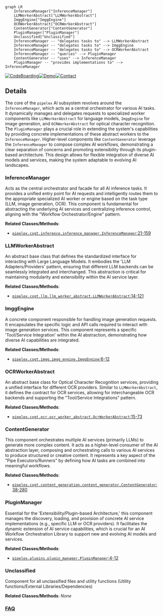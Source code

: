 ```mermaid
graph LR
    InferenceManager["InferenceManager"]
    LLMWorkerAbstract["LLMWorkerAbstract"]
    ImggEngine["ImggEngine"]
    OCRWorkerAbstract["OCRWorkerAbstract"]
    ContentGenerator["ContentGenerator"]
    PluginManager["PluginManager"]
    Unclassified["Unclassified"]
    InferenceManager -- "delegates tasks to" --> LLMWorkerAbstract
    InferenceManager -- "delegates tasks to" --> ImggEngine
    InferenceManager -- "delegates tasks to" --> OCRWorkerAbstract
    InferenceManager -- "queries" --> PluginManager
    ContentGenerator -- "uses" --> InferenceManager
    PluginManager -- "provides implementations to" --> InferenceManager
```

[![CodeBoarding](https://img.shields.io/badge/Generated%20by-CodeBoarding-9cf?style=flat-square)](https://github.com/CodeBoarding/CodeBoarding)[![Demo](https://img.shields.io/badge/Try%20our-Demo-blue?style=flat-square)](https://www.codeboarding.org/diagrams)[![Contact](https://img.shields.io/badge/Contact%20us%20-%20contact@codeboarding.org-lightgrey?style=flat-square)](mailto:contact@codeboarding.org)

## Details

The core of the `pipelex` AI subsystem revolves around the `InferenceManager`, which acts as a central orchestrator for various AI tasks. It dynamically manages and delegates requests to specialized worker components like `LLMWorkerAbstract` for language models, `ImggEngine` for image generation, and `OCRWorkerAbstract` for optical character recognition. The `PluginManager` plays a crucial role in extending the system's capabilities by providing concrete implementations of these abstract workers to the `InferenceManager`. Higher-level components like `ContentGenerator` leverage the `InferenceManager` to compose complex AI workflows, demonstrating a clear separation of concerns and promoting extensibility through its plugin-based architecture. This design allows for flexible integration of diverse AI models and services, making the system adaptable to evolving AI landscapes.

### InferenceManager
Acts as the central orchestrator and facade for all AI inference tasks. It provides a unified entry point for AI requests and intelligently routes them to the appropriate specialized AI worker or engine based on the task type (LLM, image generation, OCR). This component is fundamental for abstracting the underlying AI services and centralizing inference control, aligning with the "Workflow Orchestrator/Engine" pattern.


**Related Classes/Methods**:

- <a href="https://github.com/Pipelex/pipelex/blob/mainpipelex/cogt/inference/inference_manager.py#L21-L159" target="_blank" rel="noopener noreferrer">`pipelex.cogt.inference.inference_manager.InferenceManager`:21-159</a>


### LLMWorkerAbstract
An abstract base class that defines the standardized interface for interacting with Large Language Models. It embodies the 'LLM Adapters/Providers' pattern, ensuring that different LLM backends can be seamlessly integrated and interchanged. This abstraction is critical for maintaining modularity and extensibility within the AI service layer.


**Related Classes/Methods**:

- <a href="https://github.com/Pipelex/pipelex/blob/mainpipelex/cogt/llm/llm_worker_abstract.py#L14-L121" target="_blank" rel="noopener noreferrer">`pipelex.cogt.llm.llm_worker_abstract.LLMWorkerAbstract`:14-121</a>


### ImggEngine
A concrete component responsible for handling image generation requests. It encapsulates the specific logic and API calls required to interact with image generation services. This component represents a specific 'Tool/Service Integration' within the AI abstraction, demonstrating how diverse AI capabilities are integrated.


**Related Classes/Methods**:

- <a href="https://github.com/Pipelex/pipelex/blob/mainpipelex/cogt/imgg/imgg_engine.py#L6-L12" target="_blank" rel="noopener noreferrer">`pipelex.cogt.imgg.imgg_engine.ImggEngine`:6-12</a>


### OCRWorkerAbstract
An abstract base class for Optical Character Recognition services, providing a unified interface for different OCR providers. Similar to `LLMWorkerAbstract`, it defines the contract for OCR services, allowing for interchangeable OCR backends and supporting the "Tool/Service Integrations" pattern.


**Related Classes/Methods**:

- <a href="https://github.com/Pipelex/pipelex/blob/mainpipelex/cogt/ocr/ocr_worker_abstract.py#L15-L73" target="_blank" rel="noopener noreferrer">`pipelex.cogt.ocr.ocr_worker_abstract.OcrWorkerAbstract`:15-73</a>


### ContentGenerator
This component orchestrates multiple AI services (primarily LLMs) to generate more complex content. It acts as a higher-level consumer of the AI abstraction layer, composing and orchestrating calls to various AI services to produce structured or creative content. It represents a key aspect of the "Pipe Executors/Runners" by defining how AI tasks are combined into meaningful workflows.


**Related Classes/Methods**:

- <a href="https://github.com/Pipelex/pipelex/blob/mainpipelex/cogt/content_generation/content_generator.py#L38-L280" target="_blank" rel="noopener noreferrer">`pipelex.cogt.content_generation.content_generator.ContentGenerator`:38-280</a>


### PluginManager
Essential for the 'Extensibility/Plugin-based Architecture,' this component manages the discovery, loading, and provision of concrete AI service implementations (e.g., specific LLM or OCR providers). It facilitates the dynamic extension of AI service capabilities, which is crucial for an AI Workflow Orchestration Library to support new and evolving AI models and services.


**Related Classes/Methods**:

- <a href="https://github.com/Pipelex/pipelex/blob/mainpipelex/plugins/plugin_manager.py#L4-L12" target="_blank" rel="noopener noreferrer">`pipelex.plugins.plugin_manager.PluginManager`:4-12</a>


### Unclassified
Component for all unclassified files and utility functions (Utility functions/External Libraries/Dependencies)


**Related Classes/Methods**: _None_



### [FAQ](https://github.com/CodeBoarding/GeneratedOnBoardings/tree/main?tab=readme-ov-file#faq)
